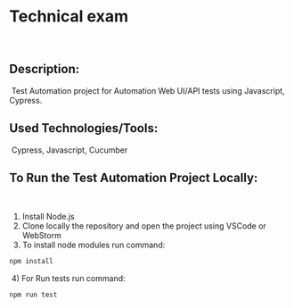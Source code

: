 # Technical exam 
​
## Description:
​
Test Automation project for Automation Web UI/API tests using Javascript, Cypress.
​
## Used Technologies/Tools:
​
Cypress, Javascript, Cucumber
​
## To Run the Test Automation Project Locally:
​
1) Install Node.js
​
2) Clone locally the repository and open the project using VSCode or WebStorm
​
3) To install node modules run command:
​
```sh
npm install
```
​
4) For Run tests run command:
​
```sh
npm run test
```
​
